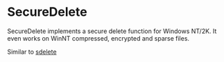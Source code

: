 # SecureDelete
SecureDelete implements a secure delete function for Windows NT/2K. It even works on WinNT compressed, encrypted and sparse files.

Similar to [sdelete](https://docs.microsoft.com/en-us/sysinternals/downloads/sdelete)
